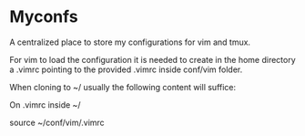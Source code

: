 # Myconfs

A centralized place to store my configurations for vim and tmux.

For vim to load the configuration it is needed to create in the home directory a .vimrc pointing to the provided .vimrc inside conf/vim folder.

When cloning to ~/ usually the following content will suffice:

On .vimrc inside ~/

source ~/conf/vim/.vimrc

